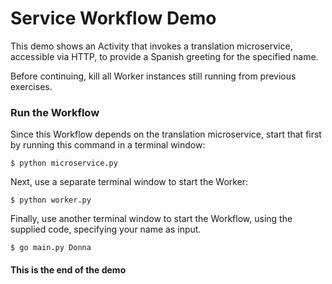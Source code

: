 # Service Workflow Demo
This demo shows an Activity that invokes a translation microservice, accessible via HTTP, to provide a Spanish greeting for the specified name.

Before continuing, kill all Worker instances still running from previous exercises.

### Run the Workflow
Since this Workflow depends on the translation microservice, start that 
first by running this command in a terminal window:

```
$ python microservice.py
```

Next, use a separate terminal window to start the Worker:

```
$ python worker.py
```

Finally, use another terminal window to start the Workflow,
using the supplied code, specifying your name as input.

```
$ go main.py Donna
```

#### This is the end of the demo

